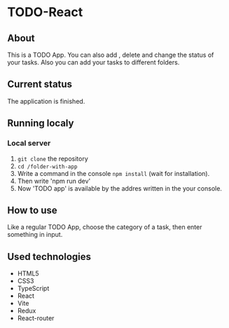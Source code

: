 # TODO-React

## About

This is a TODO App. You can also add , delete and change the status of your tasks. Also you can add your tasks to different folders.

## Current status

The application is finished.

## Running localy

### Local server

1. `git clone` the repository
2. `cd /folder-with-app`
3. Write a command in the console `npm install` (wait for installation).
4. Then write 'npm run dev'
5. Now 'TODO app' is available by the addres written in the your console.

## How to use

Like a regular TODO App, choose the category of a task, then enter something in input.

## Used technologies

- HTML5
- CSS3
- TypeScript
- React
- Vite
- Redux
- React-router
